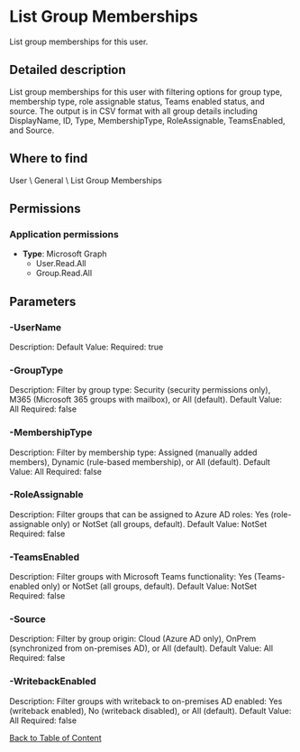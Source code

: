 # List Group Memberships

List group memberships for this user.

## Detailed description
List group memberships for this user with filtering options for group type, membership type, role assignable status, Teams enabled status, and source.
The output is in CSV format with all group details including DisplayName, ID, Type, MembershipType, RoleAssignable, TeamsEnabled, and Source.

## Where to find
User \ General \ List Group Memberships

## Permissions
### Application permissions
- **Type**: Microsoft Graph
  - User.Read.All
  - Group.Read.All


## Parameters
### -UserName
Description: 
Default Value: 
Required: true

### -GroupType
Description: Filter by group type: Security (security permissions only), M365 (Microsoft 365 groups with mailbox), or All (default).
Default Value: All
Required: false

### -MembershipType
Description: Filter by membership type: Assigned (manually added members), Dynamic (rule-based membership), or All (default).
Default Value: All
Required: false

### -RoleAssignable
Description: Filter groups that can be assigned to Azure AD roles: Yes (role-assignable only) or NotSet (all groups, default).
Default Value: NotSet
Required: false

### -TeamsEnabled
Description: Filter groups with Microsoft Teams functionality: Yes (Teams-enabled only) or NotSet (all groups, default).
Default Value: NotSet
Required: false

### -Source
Description: Filter by group origin: Cloud (Azure AD only), OnPrem (synchronized from on-premises AD), or All (default).
Default Value: All
Required: false

### -WritebackEnabled
Description: Filter groups with writeback to on-premises AD enabled: Yes (writeback enabled), No (writeback disabled), or All (default).
Default Value: All
Required: false


[Back to Table of Content](../../../README.md)

